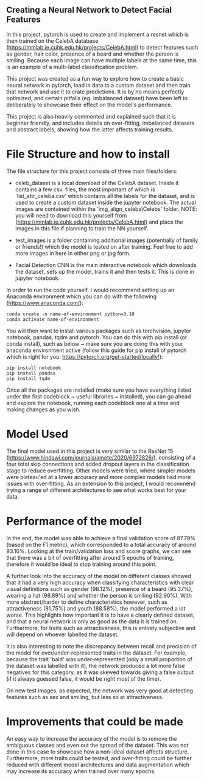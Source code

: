 ## Creating a Neural Network to Detect Facial Features

In this project, pytorch is used to create and implement a resnet which is then trained on the CelebA database (https://mmlab.ie.cuhk.edu.hk/projects/CelebA.html) to detect features such as gender, hair color, presence of a beard and whether the person is smiling. Because each image can have multiple labels at the same time, this is an example of a multi-label classification problem. 

This project was created as a fun way to explore how to create a basic neural network in pytorch, load in data to a custom dataset and then train that network and use it to crate predictions. It is by no means perfectly optimized, and certain pitfalls (eg. imbalanced dataset) have been left in deliberately to showcase their effect on the model's performance.

This project is also heavily commented and explained such that it is beginner friendly, and includes details on over-fitting, imbalanced datasets and abstract labels, showing how the latter affects training results.

# File Structure and how to install

The file structure for this project consists of three main files/folders: 

- celeb_dataset is a local download of the CelebA dataset. Inside it contains a few csv. files, the most important of which is 'list_attr_celeba.csv' which contains all the labels for the dataset, and is used to create a custom dataset inside the jupyter notebook. The actual images are contained within the 'img_align_celeba\Celebs' folder. NOTE: you will need to download this yourself from (https://mmlab.ie.cuhk.edu.hk/projects/CelebA.html) and place the images in this file if planning to train the NN yourself.

- test_images is a folder containing additional images (potentially of family or friends!) which the model is tested on after training. Feel free to add more images in here in either png or jpg form.

- Facial Detection CNN is the main interactive notebook which downloads the dataset, sets up the model, trains it and then tests it. This is done in jupyter notebook.

In order to run the code yourself, I would recommend setting up an Anaconda environment which you can do with the following (https://www.anaconda.com/):

```
conda create -n name-of-environment python=3.10
conda activate name-of-environment
```
You will then want to install various packages such as torchvision, jupyter notebook, pandas, tqdm and pytorch. You can do this with pip install (or conda install), such as below ~ make sure you are doing this with your anaconda environment active (follow this guide for pip install of pytorch which is right for you: https://pytorch.org/get-started/locally/):

```
pip install notebook
pip install pandas
pip install tqdm
```
Once all the packages are installed (make sure you have everything listed under the first codeblock ~ useful libraries ~ installed), you can go ahead and explore the notebook, running each codeblock one at a time and making changes as you wish.

# Model Used

The final model used in this project is very similar to the ResNet 15 (https://www.hindawi.com/journals/amete/2020/6972826/), consisting of a four total skip connections and added dropout layers in the classification stage to reduce overfitting. Other models were tried, where simpler models were plateau'ed at a lower accuracy and more complex models had more issues with over-fitting. As an extension to this project, I would recommend trying a range of different architectures to see what works best for your data.

# Performance of the model

In the end, the model was able to achieve a final validation score of 87.79% (based on the F1 metric), which corresponded to a total accuracy of around 93.16%. Looking at the train/validation loss and score graphs, we can see that there was a bit of overfitting after around 5 epochs of training, therefore it would be ideal to stop training around this point. 

A further look into the accuracy of the model on different classes showed that it had a very high accuracy when classifying characteristics with clear visual definitions such as gender (98.12%), presence of a beard (95.37%), wearing a hat (98.89%) and whether the person is smiling (92.90%). With more abstract/harder to define characteristics however, such as attractiveness (81.75%) and youth (88.58%), the model performed a lot worse. This highlights how important it is to have a clearly defined dataset, and that a neural network is only as good as the data it is trained on. Furthermore, for traits such as attractiveness, this is entirely subjective and will depend on whoever labelled the dataset.

It is also interesting to note the discrepancy between recall and precision of the model for over/under-represented traits in the dataset. For example, because the trait 'bald' was under-represented (only a small proportion of the dataset was labelled with it), the network produced a lot more false negatives for this category, as it was skewed towards giving a false output (if it always guessed false, it would be right most of the time). 

On new test images, as expected, the network was very good at detecting features such as sex and smiling, but less so at attractiveness. 

# Improvements that could be made

An easy way to increase the accuracy of the model is to remove the ambiguous classes and even out the spread of the dataset. This was not done in this case to showcase how a non-ideal dataset affects structure. Furthermore, more traits could be tested, and over-fitting could be further reduced with different model architectures and data augmentation which may increase its accuracy when trained over many epochs.